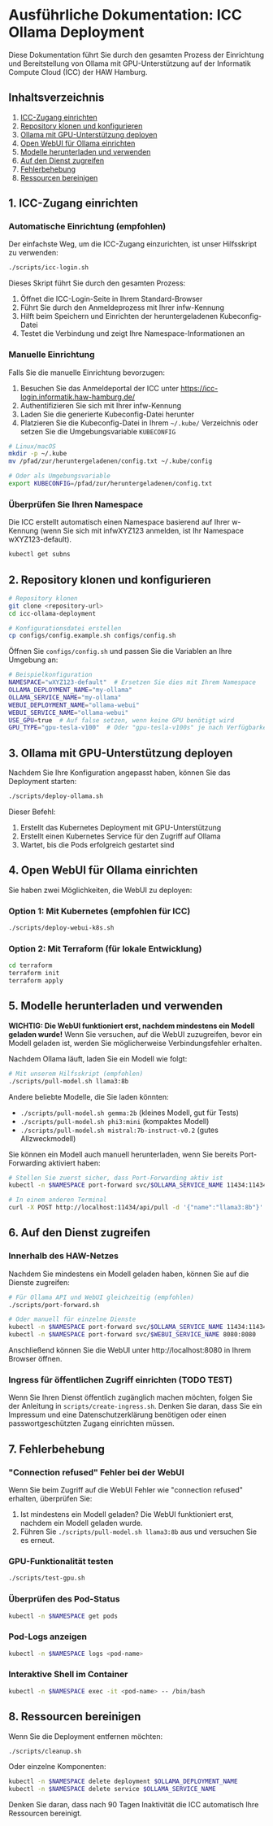 # Ausführliche Dokumentation: ICC Ollama Deployment

Diese Dokumentation führt Sie durch den gesamten Prozess der Einrichtung und Bereitstellung von Ollama mit GPU-Unterstützung auf der Informatik Compute Cloud (ICC) der HAW Hamburg.

## Inhaltsverzeichnis

1. [ICC-Zugang einrichten](#1-icc-zugang-einrichten)
2. [Repository klonen und konfigurieren](#2-repository-klonen-und-konfigurieren)
3. [Ollama mit GPU-Unterstützung deployen](#3-ollama-mit-gpu-unterstützung-deployen)
4. [Open WebUI für Ollama einrichten](#4-open-webui-für-ollama-einrichten)
5. [Modelle herunterladen und verwenden](#5-modelle-herunterladen-und-verwenden)
6. [Auf den Dienst zugreifen](#6-auf-den-dienst-zugreifen)
7. [Fehlerbehebung](#7-fehlerbehebung)
8. [Ressourcen bereinigen](#8-ressourcen-bereinigen)

## 1. ICC-Zugang einrichten

### Automatische Einrichtung (empfohlen)

Der einfachste Weg, um die ICC-Zugang einzurichten, ist unser Hilfsskript zu verwenden:

```bash
./scripts/icc-login.sh
```

Dieses Skript führt Sie durch den gesamten Prozess:
1. Öffnet die ICC-Login-Seite in Ihrem Standard-Browser
2. Führt Sie durch den Anmeldeprozess mit Ihrer infw-Kennung
3. Hilft beim Speichern und Einrichten der heruntergeladenen Kubeconfig-Datei
4. Testet die Verbindung und zeigt Ihre Namespace-Informationen an

### Manuelle Einrichtung

Falls Sie die manuelle Einrichtung bevorzugen:

1. Besuchen Sie das Anmeldeportal der ICC unter https://icc-login.informatik.haw-hamburg.de/
2. Authentifizieren Sie sich mit Ihrer infw-Kennung
3. Laden Sie die generierte Kubeconfig-Datei herunter
4. Platzieren Sie die Kubeconfig-Datei in Ihrem `~/.kube/` Verzeichnis oder setzen Sie die Umgebungsvariable `KUBECONFIG`

```bash
# Linux/macOS
mkdir -p ~/.kube
mv /pfad/zur/heruntergeladenen/config.txt ~/.kube/config

# Oder als Umgebungsvariable
export KUBECONFIG=/pfad/zur/heruntergeladenen/config.txt
```

### Überprüfen Sie Ihren Namespace

Die ICC erstellt automatisch einen Namespace basierend auf Ihrer w-Kennung (wenn Sie sich mit infwXYZ123 anmelden, ist Ihr Namespace wXYZ123-default).

```bash
kubectl get subns
```

## 2. Repository klonen und konfigurieren

```bash
# Repository klonen
git clone <repository-url>
cd icc-ollama-deployment

# Konfigurationsdatei erstellen
cp configs/config.example.sh configs/config.sh
```

Öffnen Sie `configs/config.sh` und passen Sie die Variablen an Ihre Umgebung an:

```bash
# Beispielkonfiguration
NAMESPACE="wXYZ123-default"  # Ersetzen Sie dies mit Ihrem Namespace
OLLAMA_DEPLOYMENT_NAME="my-ollama"
OLLAMA_SERVICE_NAME="my-ollama"
WEBUI_DEPLOYMENT_NAME="ollama-webui"
WEBUI_SERVICE_NAME="ollama-webui"
USE_GPU=true  # Auf false setzen, wenn keine GPU benötigt wird
GPU_TYPE="gpu-tesla-v100"  # Oder "gpu-tesla-v100s" je nach Verfügbarkeit
```

## 3. Ollama mit GPU-Unterstützung deployen

Nachdem Sie Ihre Konfiguration angepasst haben, können Sie das Deployment starten:

```bash
./scripts/deploy-ollama.sh
```

Dieser Befehl:
1. Erstellt das Kubernetes Deployment mit GPU-Unterstützung
2. Erstellt einen Kubernetes Service für den Zugriff auf Ollama
3. Wartet, bis die Pods erfolgreich gestartet sind

## 4. Open WebUI für Ollama einrichten

Sie haben zwei Möglichkeiten, die WebUI zu deployen:

### Option 1: Mit Kubernetes (empfohlen für ICC)

```bash
./scripts/deploy-webui-k8s.sh
```

### Option 2: Mit Terraform (für lokale Entwicklung)

```bash
cd terraform
terraform init
terraform apply
```

## 5. Modelle herunterladen und verwenden

**WICHTIG: Die WebUI funktioniert erst, nachdem mindestens ein Modell geladen wurde!** Wenn Sie versuchen, auf die WebUI zuzugreifen, bevor ein Modell geladen ist, werden Sie möglicherweise Verbindungsfehler erhalten.

Nachdem Ollama läuft, laden Sie ein Modell wie folgt:

```bash
# Mit unserem Hilfsskript (empfohlen)
./scripts/pull-model.sh llama3:8b
```

Andere beliebte Modelle, die Sie laden könnten:
- `./scripts/pull-model.sh gemma:2b` (kleines Modell, gut für Tests)
- `./scripts/pull-model.sh phi3:mini` (kompaktes Modell)
- `./scripts/pull-model.sh mistral:7b-instruct-v0.2` (gutes Allzweckmodell)

Sie können ein Modell auch manuell herunterladen, wenn Sie bereits Port-Forwarding aktiviert haben:

```bash
# Stellen Sie zuerst sicher, dass Port-Forwarding aktiv ist
kubectl -n $NAMESPACE port-forward svc/$OLLAMA_SERVICE_NAME 11434:11434

# In einem anderen Terminal
curl -X POST http://localhost:11434/api/pull -d '{"name":"llama3:8b"}'
```

## 6. Auf den Dienst zugreifen

### Innerhalb des HAW-Netzes

Nachdem Sie mindestens ein Modell geladen haben, können Sie auf die Dienste zugreifen:

```bash
# Für Ollama API und WebUI gleichzeitig (empfohlen)
./scripts/port-forward.sh

# Oder manuell für einzelne Dienste
kubectl -n $NAMESPACE port-forward svc/$OLLAMA_SERVICE_NAME 11434:11434
kubectl -n $NAMESPACE port-forward svc/$WEBUI_SERVICE_NAME 8080:8080
```

Anschließend können Sie die WebUI unter http://localhost:8080 in Ihrem Browser öffnen.

### Ingress für öffentlichen Zugriff einrichten (TODO TEST)

Wenn Sie Ihren Dienst öffentlich zugänglich machen möchten, folgen Sie der Anleitung in `scripts/create-ingress.sh`. Denken Sie daran, dass Sie ein Impressum und eine Datenschutzerklärung benötigen oder einen passwortgeschützten Zugang einrichten müssen.

## 7. Fehlerbehebung

### "Connection refused" Fehler bei der WebUI

Wenn Sie beim Zugriff auf die WebUI Fehler wie "connection refused" erhalten, überprüfen Sie:
1. Ist mindestens ein Modell geladen? Die WebUI funktioniert erst, nachdem ein Modell geladen wurde.
2. Führen Sie `./scripts/pull-model.sh llama3:8b` aus und versuchen Sie es erneut.

### GPU-Funktionalität testen

```bash
./scripts/test-gpu.sh
```

### Überprüfen des Pod-Status

```bash
kubectl -n $NAMESPACE get pods
```

### Pod-Logs anzeigen

```bash
kubectl -n $NAMESPACE logs <pod-name>
```

### Interaktive Shell im Container

```bash
kubectl -n $NAMESPACE exec -it <pod-name> -- /bin/bash
```

## 8. Ressourcen bereinigen

Wenn Sie die Deployment entfernen möchten:

```bash
./scripts/cleanup.sh
```

Oder einzelne Komponenten:

```bash
kubectl -n $NAMESPACE delete deployment $OLLAMA_DEPLOYMENT_NAME
kubectl -n $NAMESPACE delete service $OLLAMA_SERVICE_NAME
```

Denken Sie daran, dass nach 90 Tagen Inaktivität die ICC automatisch Ihre Ressourcen bereinigt.
